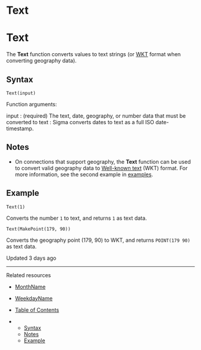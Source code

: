 # Text

# Text

The **Text** function converts values to text strings (or [WKT](https://en.wikipedia.org/wiki/Well-known_text_representation_of_geometry) format when converting geography data).

## Syntax

```
Text(input)
```

Function arguments:

input
:   (required) The text, date, geography, or number data that must be converted to text
:   Sigma converts dates to text as a full ISO date-timestamp.

## Notes

* On connections that support geography, the **Text** function can be used to convert valid geography data to [Well-known text](https://en.wikipedia.org/wiki/Well-known_text_representation_of_geometry) (WKT) format. For more information, see the second example in [examples](#examples).

## Example

```
Text(1)
```

Converts the number `1` to text, and returns `1` as text data.

```
Text(MakePoint(179, 90))
```

Converts the geography point (179, 90) to WKT, and returns `POINT(179 90)` as text data.

Updated 3 days ago

---

Related resources

* [MonthName](/docs/monthname)
* [WeekdayName](/docs/weekdayname)

* [Table of Contents](#)
* + [Syntax](#syntax)
  + [Notes](#notes)
  + [Example](#example)